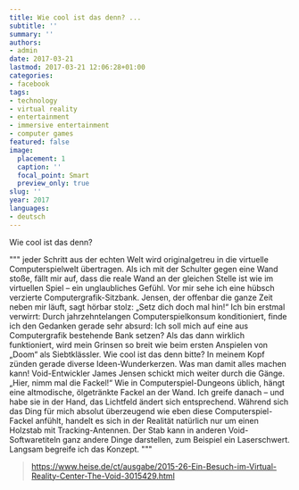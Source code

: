 ```yaml
---
title: Wie cool ist das denn? ...
subtitle: ''
summary: ''
authors:
- admin
date: 2017-03-21
lastmod: 2017-03-21 12:06:28+01:00
categories:
- facebook
tags:
- technology
- virtual reality
- entertainment
- immersive entertainment
- computer games
featured: false
image:
  placement: 1
  caption: ''
  focal_point: Smart
  preview_only: true
slug: ''
year: 2017
languages:
- deutsch
---
```


Wie cool ist das denn?

"""
jeder Schritt aus der echten Welt wird originalgetreu in die virtuelle Computerspielwelt übertragen. Als ich mit der Schulter gegen eine Wand stoße, fällt mir auf, dass die reale Wand an der gleichen Stelle ist wie im virtuellen Spiel – ein unglaubliches Gefühl.
Vor mir sehe ich eine hübsch verzierte Computergrafik-Sitzbank. Jensen, der offenbar die ganze Zeit neben mir läuft, sagt hörbar stolz: „Setz dich doch mal hin!“ Ich bin erstmal verwirrt: Durch jahrzehntelangen Computerspielkonsum konditioniert, finde ich den Gedanken gerade sehr absurd: Ich soll mich auf eine aus Computergrafik bestehende Bank setzen? Als das dann wirklich funktioniert, wird mein Grinsen so breit wie beim ersten Anspielen von „Doom“ als Siebtklässler. Wie cool ist das denn bitte? In meinem Kopf zünden gerade diverse Ideen-Wunderkerzen. Was man damit alles machen kann! Void-Entwickler James Jensen schickt mich weiter durch die Gänge. „Hier, nimm mal die Fackel!“ Wie in Computerspiel-Dungeons üblich, hängt eine altmodische, ölgetränkte Fackel an der Wand. Ich greife danach – und habe sie in der Hand, das Lichtfeld ändert sich entsprechend. Während sich das Ding für mich absolut überzeugend wie eben diese Computerspiel-Fackel anfühlt, handelt es sich in der Realität natürlich nur um einen Holzstab mit Tracking-Antennen. Der Stab kann in anderen Void-Softwaretiteln ganz andere Dinge darstellen, zum Beispiel ein Laserschwert. Langsam begreife ich das Konzept.
"""
> https://www.heise.de/ct/ausgabe/2015-26-Ein-Besuch-im-Virtual-Reality-Center-The-Void-3015429.html